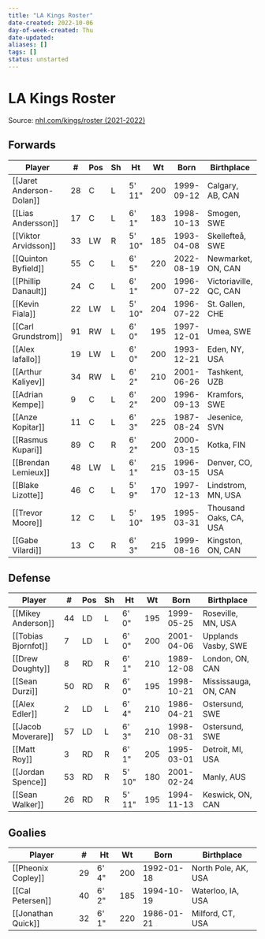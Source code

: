 ```yaml
---
title: "LA Kings Roster"
date-created: 2022-10-06
day-of-week-created: Thu
date-updated: 
aliases: []
tags: []
status: unstarted
---
```


# LA Kings Roster

Source: [nhl.com/kings/roster (2021-2022)](https://www.nhl.com/kings/roster)

## Forwards
Player | \# | Pos | Sh | Ht | Wt | Born | Birthplace 
---|---|---|---|---|---|---|---
[[Jaret Anderson-Dolan]] | 28 | C | L | 5' 11" | 200 | 1999-09-12 | Calgary, AB, CAN
[[Lias Andersson]] | 17 | C | L | 6' 1" | 183 | 1998-10-13 | Smogen, SWE
[[Viktor Arvidsson]] | 33 | LW | R | 5' 10" | 185 | 1993-04-08 | Skellefteå, SWE
[[Quinton Byfield]] | 55 | C | L | 6' 5" | 220 | 2022-08-19 | Newmarket, ON, CAN
[[Phillip Danault]] | 24 | C | L | 6' 1" | 200 | 1996-07-22 | Victoriaville, QC, CAN
[[Kevin Fiala]] | 22 | LW | L | 5' 10" | 204 | 1996-07-22 | St. Gallen, CHE
[[Carl Grundstrom]] | 91 | RW | L | 6' 0" | 195 | 1997-12-01 | Umea, SWE
[[Alex Iafallo]] | 19 | LW | L | 6' 0" | 200 | 1993-12-21 | Eden, NY, USA
[[Arthur Kaliyev]] | 34 | RW | L | 6' 2" | 210 | 2001-06-26 | Tashkent, UZB
[[Adrian Kempe]] | 9 | C | L | 6' 2" | 200 | 1996-09-13 | Kramfors, SWE
[[Anze Kopitar]] | 11 | C | L | 6' 3" | 225 | 1987-08-24 | Jesenice, SVN
[[Rasmus Kupari]] | 89 | C | R | 6' 2" | 200 | 2000-03-15 | Kotka, FIN
[[Brendan Lemieux]] | 48 | LW | L | 6' 1" | 215 | 1996-03-15 | Denver, CO, USA
[[Blake Lizotte]] | 46 | C | L | 5' 9" | 170 | 1997-12-13 | Lindstrom, MN, USA
[[Trevor Moore]] | 12 | C | L | 5' 10" | 195 | 1995-03-31 | Thousand Oaks, CA, USA
[[Gabe Vilardi]] | 13 | C | R | 6' 3" | 215 | 1999-08-16 | Kingston, ON, CAN


## Defense
Player | \# | Pos | Sh | Ht | Wt | Born | Birthplace 
---|---|---|---|---|---|---|---
[[Mikey Anderson]] | 44 | LD | L | 6' 0" | 195 | 1999-05-25 | Roseville, MN, USA
[[Tobias Bjornfot]] | 7 | LD | L | 6' 0" | 200 | 2001-04-06 | Upplands Vasby, SWE
[[Drew Doughty]] | 8 | RD | R | 6' 1" | 210 | 1989-12-08 | London, ON, CAN
[[Sean Durzi]] | 50 | RD | R | 6' 0" | 195 | 1998-10-21 | Mississauga, ON, CAN
[[Alex Edler]] | 2 | LD | L| 6' 4" | 210 | 1986-04-21 | Ostersund, SWE
[[Jacob Moverare]] | 57| LD | L | 6' 3" | 210 | 1998-08-31 | Ostersund, SWE
[[Matt Roy]] | 3 | RD | R | 6' 1" | 205 | 1995-03-01 | Detroit, MI, USA
[[Jordan Spence]] | 53 | RD | R | 5' 10" | 180 | 2001-02-24 | Manly, AUS
[[Sean Walker]] | 26 | RD | R | 5' 11" | 195 | 1994-11-13 | Keswick, ON, CAN
 

## Goalies
Player | \# | Ht | Wt | Born | Birthplace 
---|---|---|---|---|---
[[Pheonix Copley]] | 29 | 6' 4" | 200 | 1992-01-18 | North Pole, AK, USA
[[Cal Petersen]] | 40 | 6' 2" | 185 | 1994-10-19 | Waterloo, IA, USA
[[Jonathan Quick]] | 32 | 6' 1" | 220 | 1986-01-21 | Milford, CT, USA
